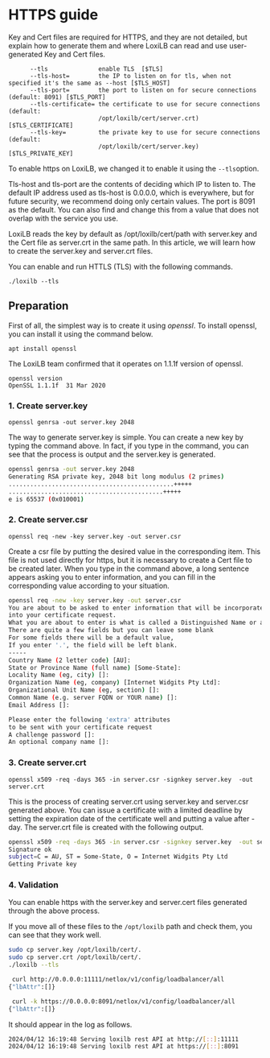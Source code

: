 
# HTTPS guide
 Key and Cert files are required for HTTPS, and they are not detailed, but explain how to generate them and where LoxiLB can read and use user-generated Key and Cert files.

```
      --tls              enable TLS  [$TLS]
      --tls-host=        the IP to listen on for tls, when not specified it's the same as --host [$TLS_HOST]
      --tls-port=        the port to listen on for secure connections (default: 8091) [$TLS_PORT]
      --tls-certificate= the certificate to use for secure connections (default:
                         /opt/loxilb/cert/server.crt) [$TLS_CERTIFICATE]
      --tls-key=         the private key to use for secure connections (default:
                         /opt/loxilb/cert/server.key) [$TLS_PRIVATE_KEY]
```
To enable https on LoxiLB, we changed it to enable it using the  `--tls`option. 

Tls-host and tls-port are the contents of deciding which IP to listen to. The default IP address used as tls-host is 0.0.0.0, which is everywhere, but for future security, we recommend doing only certain values. The port is 8091 as the default. You can also find and change this from a value that does not overlap with the service you use.

LoxiLB reads the key by default as /opt/loxilb/cert/path with server.key and the Cert file as server.crt in the same path. In this article, we will learn how to create the server.key and server.crt files.

You can enable and run HTTLS (TLS) with the following commands.
```
./loxilb --tls
```

## Preparation
First of all, the simplest way is to create it using *openssl*. To install openssl, you can install it using the command below.
```
apt install openssl
```
The LoxiLB team confirmed that it operates on 1.1.1f version of openssl.
```
openssl version
OpenSSL 1.1.1f  31 Mar 2020
```
### 1. Create server.key 

```
openssl genrsa -out server.key 2048
```

The way to generate server.key is simple. You can create a new key by typing the command above. In fact, if you type in the command, you can see that the process is output and the server.key is generated.
```bash
openssl genrsa -out server.key 2048
Generating RSA private key, 2048 bit long modulus (2 primes)
..............................................+++++
...........................................+++++
e is 65537 (0x010001)
```

### 2. Create server.csr 

```
openssl req -new -key server.key -out server.csr
```

Create a csr file by putting the desired value in the corresponding item. This file is not used directly for https, but it is necessary to create a Cert file to be created later. When you type in the command above, a long sentence appears asking you to enter information, and you can fill in the corresponding value according to your situation.
```bash
openssl req -new -key server.key -out server.csr
You are about to be asked to enter information that will be incorporated
into your certificate request.
What you are about to enter is what is called a Distinguished Name or a DN.
There are quite a few fields but you can leave some blank
For some fields there will be a default value,
If you enter '.', the field will be left blank.
-----
Country Name (2 letter code) [AU]:
State or Province Name (full name) [Some-State]:
Locality Name (eg, city) []:
Organization Name (eg, company) [Internet Widgits Pty Ltd]:
Organizational Unit Name (eg, section) []:
Common Name (e.g. server FQDN or YOUR name) []:
Email Address []:

Please enter the following 'extra' attributes
to be sent with your certificate request
A challenge password []:
An optional company name []:
```

### 3. Create server.crt
```
openssl x509 -req -days 365 -in server.csr -signkey server.key  -out server.crt
```
This is the process of creating server.crt using server.key and server.csr generated above. You can issue a certificate with a limited deadline by setting the expiration date of the certificate well and putting a value after -day. The server.crt file is created with the following output.
```bash
openssl x509 -req -days 365 -in server.csr -signkey server.key  -out server.crt
Signature ok
subject=C = AU, ST = Some-State, O = Internet Widgits Pty Ltd
Getting Private key
```

### 4. Validation
You can enable https with the server.key and server.cert files generated through the above process.

If you move all of these files to the `/opt/loxilb` path and check them, you can see that they work well.

```bash
sudo cp server.key /opt/loxilb/cert/.
sudo cp server.crt /opt/loxilb/cert/.
./loxilb --tls
```

```bash
 curl http://0.0.0.0:11111/netlox/v1/config/loadbalancer/all
{"lbAttr":[]}

 curl -k https://0.0.0.0:8091/netlox/v1/config/loadbalancer/all
{"lbAttr":[]}
```

It should appear in the log as follows.

```bash
2024/04/12 16:19:48 Serving loxilb rest API at http://[::]:11111
2024/04/12 16:19:48 Serving loxilb rest API at https://[::]:8091
```
